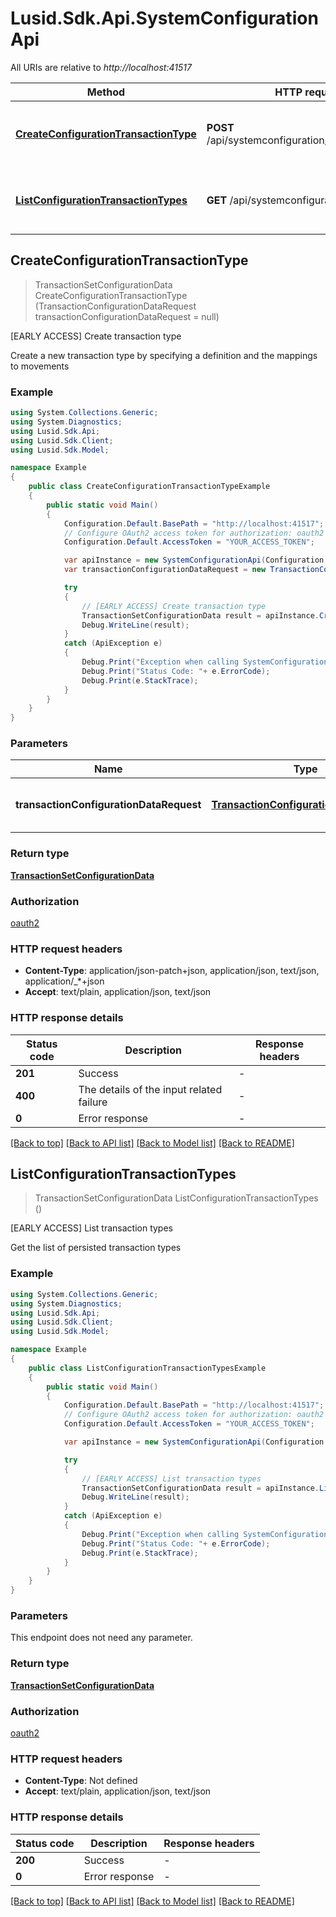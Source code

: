 # Lusid.Sdk.Api.SystemConfigurationApi

All URIs are relative to *http://localhost:41517*

Method | HTTP request | Description
------------- | ------------- | -------------
[**CreateConfigurationTransactionType**](SystemConfigurationApi.md#createconfigurationtransactiontype) | **POST** /api/systemconfiguration/transactions/type | [EARLY ACCESS] Create transaction type
[**ListConfigurationTransactionTypes**](SystemConfigurationApi.md#listconfigurationtransactiontypes) | **GET** /api/systemconfiguration/transactions | [EARLY ACCESS] List transaction types



## CreateConfigurationTransactionType

> TransactionSetConfigurationData CreateConfigurationTransactionType (TransactionConfigurationDataRequest transactionConfigurationDataRequest = null)

[EARLY ACCESS] Create transaction type

Create a new transaction type by specifying a definition and the mappings to movements

### Example

```csharp
using System.Collections.Generic;
using System.Diagnostics;
using Lusid.Sdk.Api;
using Lusid.Sdk.Client;
using Lusid.Sdk.Model;

namespace Example
{
    public class CreateConfigurationTransactionTypeExample
    {
        public static void Main()
        {
            Configuration.Default.BasePath = "http://localhost:41517";
            // Configure OAuth2 access token for authorization: oauth2
            Configuration.Default.AccessToken = "YOUR_ACCESS_TOKEN";

            var apiInstance = new SystemConfigurationApi(Configuration.Default);
            var transactionConfigurationDataRequest = new TransactionConfigurationDataRequest(); // TransactionConfigurationDataRequest | A transaction type definition (optional) 

            try
            {
                // [EARLY ACCESS] Create transaction type
                TransactionSetConfigurationData result = apiInstance.CreateConfigurationTransactionType(transactionConfigurationDataRequest);
                Debug.WriteLine(result);
            }
            catch (ApiException e)
            {
                Debug.Print("Exception when calling SystemConfigurationApi.CreateConfigurationTransactionType: " + e.Message );
                Debug.Print("Status Code: "+ e.ErrorCode);
                Debug.Print(e.StackTrace);
            }
        }
    }
}
```

### Parameters


Name | Type | Description  | Notes
------------- | ------------- | ------------- | -------------
 **transactionConfigurationDataRequest** | [**TransactionConfigurationDataRequest**](TransactionConfigurationDataRequest.md)| A transaction type definition | [optional] 

### Return type

[**TransactionSetConfigurationData**](TransactionSetConfigurationData.md)

### Authorization

[oauth2](../README.md#oauth2)

### HTTP request headers

- **Content-Type**: application/json-patch+json, application/json, text/json, application/_*+json
- **Accept**: text/plain, application/json, text/json

### HTTP response details
| Status code | Description | Response headers |
|-------------|-------------|------------------|
| **201** | Success |  -  |
| **400** | The details of the input related failure |  -  |
| **0** | Error response |  -  |

[[Back to top]](#)
[[Back to API list]](../README.md#documentation-for-api-endpoints)
[[Back to Model list]](../README.md#documentation-for-models)
[[Back to README]](../README.md)


## ListConfigurationTransactionTypes

> TransactionSetConfigurationData ListConfigurationTransactionTypes ()

[EARLY ACCESS] List transaction types

Get the list of persisted transaction types

### Example

```csharp
using System.Collections.Generic;
using System.Diagnostics;
using Lusid.Sdk.Api;
using Lusid.Sdk.Client;
using Lusid.Sdk.Model;

namespace Example
{
    public class ListConfigurationTransactionTypesExample
    {
        public static void Main()
        {
            Configuration.Default.BasePath = "http://localhost:41517";
            // Configure OAuth2 access token for authorization: oauth2
            Configuration.Default.AccessToken = "YOUR_ACCESS_TOKEN";

            var apiInstance = new SystemConfigurationApi(Configuration.Default);

            try
            {
                // [EARLY ACCESS] List transaction types
                TransactionSetConfigurationData result = apiInstance.ListConfigurationTransactionTypes();
                Debug.WriteLine(result);
            }
            catch (ApiException e)
            {
                Debug.Print("Exception when calling SystemConfigurationApi.ListConfigurationTransactionTypes: " + e.Message );
                Debug.Print("Status Code: "+ e.ErrorCode);
                Debug.Print(e.StackTrace);
            }
        }
    }
}
```

### Parameters

This endpoint does not need any parameter.

### Return type

[**TransactionSetConfigurationData**](TransactionSetConfigurationData.md)

### Authorization

[oauth2](../README.md#oauth2)

### HTTP request headers

- **Content-Type**: Not defined
- **Accept**: text/plain, application/json, text/json

### HTTP response details
| Status code | Description | Response headers |
|-------------|-------------|------------------|
| **200** | Success |  -  |
| **0** | Error response |  -  |

[[Back to top]](#)
[[Back to API list]](../README.md#documentation-for-api-endpoints)
[[Back to Model list]](../README.md#documentation-for-models)
[[Back to README]](../README.md)

